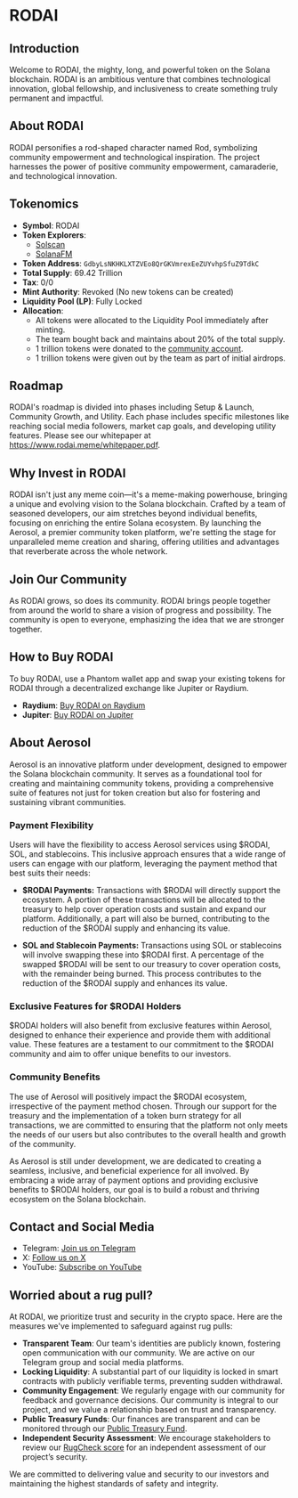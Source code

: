 # RODAI

## Introduction

Welcome to RODAI, the mighty, long, and powerful token on the Solana blockchain. RODAI is an ambitious venture that combines technological innovation, global fellowship, and inclusiveness to create something truly permanent and impactful.

## About RODAI

RODAI personifies a rod-shaped character named Rod, symbolizing community empowerment and technological inspiration. The project harnesses the power of positive community empowerment, camaraderie, and technological innovation.

## Tokenomics

- **Symbol**: RODAI
- **Token Explorers**:
  - [Solscan](https://solscan.io/token/GdbyLsNKHKLXTZVEo8QrGKVmrexEeZUYvhpSfuZ9TdkC)
  - [SolanaFM](https://solana.fm/address/GdbyLsNKHKLXTZVEo8QrGKVmrexEeZUYvhpSfuZ9TdkC)
- **Token Address**: `GdbyLsNKHKLXTZVEo8QrGKVmrexEeZUYvhpSfuZ9TdkC`
- **Total Supply**: 69.42 Trillion
- **Tax**: 0/0
- **Mint Authority**: Revoked (No new tokens can be created)
- **Liquidity Pool (LP)**: Fully Locked
- **Allocation**:
  - All tokens were allocated to the Liquidity Pool immediately after minting.
  - The team bought back and maintains about 20% of the total supply.
  - 1 trillion tokens were donated to the [community account](https://app.squads.so/squads/4HtuYEhUtZmYbRpQDMTcSTfhEsrjTtBUTPb7NFpKDJNg/home).
  - 1 trillion tokens were given out by the team as part of initial airdrops.

## Roadmap

RODAI's roadmap is divided into phases including Setup & Launch, Community Growth, and Utility. Each phase includes specific milestones like reaching social media followers, market cap goals, and developing utility features. Please see our whitepaper at https://www.rodai.meme/whitepaper.pdf.

## Why Invest in RODAI

RODAI isn't just any meme coin—it's a meme-making powerhouse, bringing a unique and evolving vision to the Solana blockchain. Crafted by a team of seasoned developers, our aim stretches beyond individual benefits, focusing on enriching the entire Solana ecosystem. By launching the Aerosol, a premier community token platform, we're setting the stage for unparalleled meme creation and sharing, offering utilities and advantages that reverberate across the whole network.

## Join Our Community

As RODAI grows, so does its community. RODAI brings people together from around the world to share a vision of progress and possibility. The community is open to everyone, emphasizing the idea that we are stronger together.

## How to Buy RODAI

To buy RODAI, use a Phantom wallet app and swap your existing tokens for RODAI through a decentralized exchange like Jupiter or Raydium.

- **Raydium**: [Buy RODAI on Raydium](https://raydium.io/swap/?inputCurrency=sol&outputCurrency=GdbyLsNKHKLXTZVEo8QrGKVmrexEeZUYvhpSfuZ9TdkC&fixed=in)
- **Jupiter**: [Buy RODAI on Jupiter](https://jup.ag/swap/SOL-RODAI_GdbyLsNKHKLXTZVEo8QrGKVmrexEeZUYvhpSfuZ9TdkC)

## About Aerosol

Aerosol is an innovative platform under development, designed to empower the Solana blockchain community. It serves as a foundational tool for creating and maintaining community tokens, providing a comprehensive suite of features not just for token creation but also for fostering and sustaining vibrant communities.

### Payment Flexibility

Users will have the flexibility to access Aerosol services using $RODAI, SOL, and stablecoins. This inclusive approach ensures that a wide range of users can engage with our platform, leveraging the payment method that best suits their needs:

- **$RODAI Payments:** Transactions with $RODAI will directly support the ecosystem. A portion of these transactions will be allocated to the treasury to help cover operation costs and sustain and expand our platform. Additionally, a part will also be burned, contributing to the reduction of the $RODAI supply and enhancing its value.

- **SOL and Stablecoin Payments:** Transactions using SOL or stablecoins will involve swapping these into $RODAI first. A percentage of the swapped $RODAI will be sent to our treasury to cover operation costs, with the remainder being burned. This process contributes to the reduction of the $RODAI supply and enhances its value.

### Exclusive Features for $RODAI Holders

$RODAI holders will also benefit from exclusive features within Aerosol, designed to enhance their experience and provide them with additional value. These features are a testament to our commitment to the $RODAI community and aim to offer unique benefits to our investors.

### Community Benefits

The use of Aerosol will positively impact the $RODAI ecosystem, irrespective of the payment method chosen. Through our support for the treasury and the implementation of a token burn strategy for all transactions, we are committed to ensuring that the platform not only meets the needs of our users but also contributes to the overall health and growth of the community.

As Aerosol is still under development, we are dedicated to creating a seamless, inclusive, and beneficial experience for all involved. By embracing a wide array of payment options and providing exclusive benefits to $RODAI holders, our goal is to build a robust and thriving ecosystem on the Solana blockchain.

## Contact and Social Media

- Telegram: [Join us on Telegram](https://t.me/rodaisol)
- X: [Follow us on X](https://twitter.com/RodAISol)
- YouTube: [Subscribe on YouTube](https://youtube.com/@RodAISol)

## Worried about a rug pull?

At RODAI, we prioritize trust and security in the crypto space. Here are the measures we've implemented to safeguard against rug pulls:

- **Transparent Team**: Our team's identities are publicly known, fostering open communication with our community. We are active on our Telegram group and social media platforms.
- **Locking Liquidity**: A substantial part of our liquidity is locked in smart contracts with publicly verifiable terms, preventing sudden withdrawal.
- **Community Engagement**: We regularly engage with our community for feedback and governance decisions. Our community is integral to our project, and we value a relationship based on trust and transparency.
- **Public Treasury Funds**: Our finances are transparent and can be monitored through our [Public Treasury Fund](https://app.squads.so/squads/4HtuYEhUtZmYbRpQDMTcSTfhEsrjTtBUTPb7NFpKDJNg/home).
- **Independent Security Assessment**: We encourage stakeholders to review our [RugCheck score](https://rugcheck.xyz/tokens/GdbyLsNKHKLXTZVEo8QrGKVmrexEeZUYvhpSfuZ9TdkC) for an independent assessment of our project’s security.

We are committed to delivering value and security to our investors and maintaining the highest standards of safety and integrity.